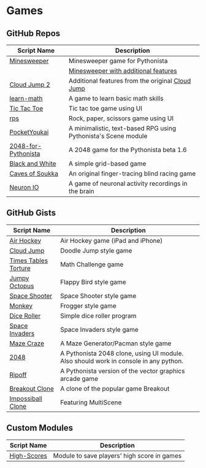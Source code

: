 # Games

GitHub Repos
------------

| Script Name        | Description   | 
| ------------------ | ------------- | 
| [Minesweeper][]   | Minesweeper game for Pythonista |
|                    |  [Minesweeper with additional features][] | 
| [Cloud Jump 2][]  | Additional features from the original [Cloud Jump][] |
| [learn-math][] | A game to learn basic math skills |
| [Tic Tac Toe][] | Tic tac toe game using UI |
| [rps][] | Rock, paper, scissors game using UI |
| [PocketYoukai][] | A minimalistic, text-based RPG using Pythonista's Scene module |
| [2048-for-Pythonista][] | A 2048 game for the Pythonista beta 1.6  |
| [Black and White][] | A simple grid-based game |
| [Caves of Soukka][] | An original finger-tracing blind racing game |
| [Neuron IO][] | A game of neuronal activity recordings in the brain |

GitHub Gists
------------

| Script Name        | Description   | 
| -------------      | ------------- | 
| [Air Hockey][]      | Air Hockey game (iPad and iPhone) |
| [Cloud Jump][]      | Doodle Jump style game   | 
| [Times Tables Torture][] | Math Challenge game  |
| [Jumpy Octopus][] | Flappy Bird style game  |
| [Space Shooter][] | Space Shooter style game  |
| [Monkey][] | Frogger style game  |
| [Dice Roller][] | Simple dice roller program  |
| [Space Invaders][] | Space Invaders style game  |
| [Maze Craze][] | A Maze Generator/Pacman style game  |
| [2048][] | A Pythonista 2048 clone, using UI module. Also should work in console in any python.  |
| [Ripoff][] | A Pythonista version of the vector graphics arcade game |
| [Breakout Clone][] | A clone of the popular game Breakout |
| [Impossiball Clone][] | Featuring MultiScene |

Custom Modules
------------

| Script Name      | Description | 
| ---------------- | ----------- | 
| [High-Scores][] | Module to save players' high score in games |


[Air Hockey]: https://gist.github.com/gillibrand/3271073
[Cloud Jump]: https://gist.github.com/BashedCrab/9098744
[Times Tables Torture]: https://gist.github.com/BashedCrab/9062268
[Jumpy Octopus]: https://gist.github.com/BashedCrab/8949577
[Space Shooter]: https://gist.github.com/omz/4050951
[Monkey]: https://gist.github.com/GuyCarver/4116156
[Dice Roller]: https://gist.github.com/mmurdoch/6263978
[Space Invaders]: https://gist.github.com/davebang/6113246
[High-Scores]: https://github.com/tjferry14/High-Scores
[Cloud Jump 2]: https://github.com/tjferry14/Cloud-Jump-2
[Minesweeper]: https://github.com/mevdschee/pythonista-minesweeper
[Minesweeper with additional features]: https://github.com/git-bee/pythonista-minesweeper
[Maze Craze]: https://gist.github.com/GuyCarver/4000630
[2048]: https://gist.github.com/henryiii/0a58c7e958c1b317f64a
[Ripoff]: https://gist.github.com/GuyCarver/4115763
[Breakout Clone]: https://gist.github.com/SebastianJarsve/5305895
[learn-math]: https://github.com/blmacbeth/learn-math
[Impossiball Clone]: https://gist.github.com/SebastianJarsve/5809279
[Tic Tac Toe]: https://github.com/tjferry14/Pythonista-UI-Games
[rps]: https://github.com/tjferry14/Pythonista-UI-Games
[PocketYoukai]: https://github.com/MCS-Kaijin/PocketYoukai
[2048-for-Pythonista]: https://github.com/SebastianJarsve/2048-for-Pythonista
[Black and White]: https://github.com/chriswilson1982/black-white
[Caves of Soukka]: https://github.com/mikaelho/caves
[Neuron IO]: https://github.com/yueqiw/ophys-game-ios
[Texas Hold'em Poker MultiPlayer]: https://github.com/mattiaslamotte/RetroPoker
